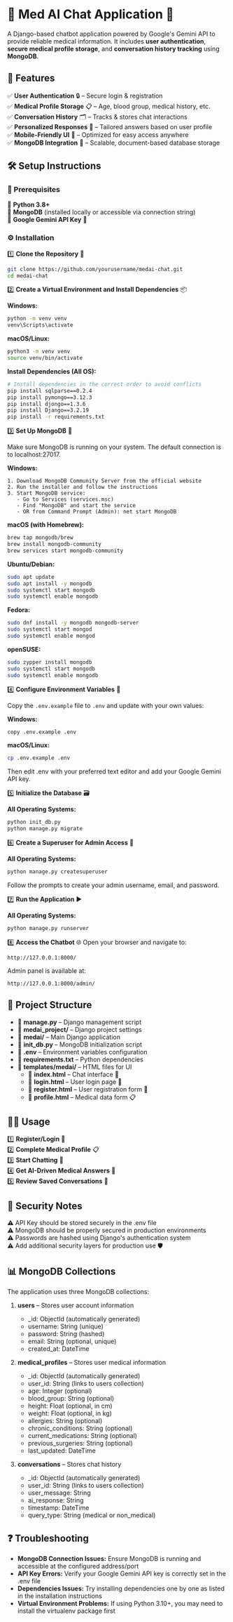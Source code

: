 # 🏥 Med AI Chat Application 💬

A Django-based chatbot application powered by Google's Gemini API to provide reliable medical information. It includes **user authentication**, **secure medical profile storage**, and **conversation history tracking** using **MongoDB**.

## 🚀 Features

✅ **User Authentication** 🔒 – Secure login & registration  
✅ **Medical Profile Storage** 📋 – Age, blood group, medical history, etc.  
✅ **Conversation History** 🗂️ – Tracks & stores chat interactions  
✅ **Personalized Responses** 🎯 – Tailored answers based on user profile  
✅ **Mobile-Friendly UI** 📱 – Optimized for easy access anywhere  
✅ **MongoDB Integration** 🍃 – Scalable, document-based database storage

## 🛠️ Setup Instructions

### 📝 Prerequisites

🔹 **Python 3.8+**  
🔹 **MongoDB** (installed locally or accessible via connection string)  
🔹 **Google Gemini API Key** 🔑  

### ⚙️ Installation

1️⃣ **Clone the Repository** 🔄  
   ```bash
   git clone https://github.com/yourusername/medai-chat.git
   cd medai-chat
   ```

2️⃣ **Create a Virtual Environment and Install Dependencies** 📦

   **Windows:**
   ```bash
   python -m venv venv
   venv\Scripts\activate
   ```

   **macOS/Linux:**
   ```bash
   python3 -m venv venv
   source venv/bin/activate
   ```
   
   **Install Dependencies (All OS):**
   ```bash
   # Install dependencies in the correct order to avoid conflicts
   pip install sqlparse==0.2.4
   pip install pymongo==3.12.3
   pip install djongo==1.3.6
   pip install Django==3.2.19
   pip install -r requirements.txt
   ```

3️⃣ **Set Up MongoDB** 🍃
   
   Make sure MongoDB is running on your system. The default connection is to localhost:27017.
   
   **Windows:**
   ```
   1. Download MongoDB Community Server from the official website
   2. Run the installer and follow the instructions
   3. Start MongoDB service:
      - Go to Services (services.msc)
      - Find "MongoDB" and start the service
      - OR from Command Prompt (Admin): net start MongoDB
   ```
   
   **macOS (with Homebrew):**
   ```bash
   brew tap mongodb/brew
   brew install mongodb-community
   brew services start mongodb-community
   ```
   
   **Ubuntu/Debian:**
   ```bash
   sudo apt update
   sudo apt install -y mongodb
   sudo systemctl start mongodb
   sudo systemctl enable mongodb
   ```

   **Fedora:**
   ```bash
   sudo dnf install -y mongodb mongodb-server
   sudo systemctl start mongod
   sudo systemctl enable mongod
   ```

   **openSUSE:**
   ```bash
   sudo zypper install mongodb
   sudo systemctl start mongodb
   sudo systemctl enable mongodb
   ```

4️⃣ **Configure Environment Variables** 🔐
   
   Copy the `.env.example` file to `.env` and update with your own values:
   
   **Windows:**
   ```bash
   copy .env.example .env
   ```
   
   **macOS/Linux:**
   ```bash
   cp .env.example .env
   ```
   
   Then edit .env with your preferred text editor and add your Google Gemini API key.

5️⃣ **Initialize the Database** 🗃️
   
   **All Operating Systems:**
   ```bash
   python init_db.py
   python manage.py migrate
   ```

6️⃣ **Create a Superuser for Admin Access** 👑
   
   **All Operating Systems:**
   ```bash
   python manage.py createsuperuser
   ```
   Follow the prompts to create your admin username, email, and password.

7️⃣ **Run the Application** ▶️
   
   **All Operating Systems:**
   ```bash
   python manage.py runserver
   ```

8️⃣ **Access the Chatbot** 🌐
   Open your browser and navigate to:
   ```
   http://127.0.0.1:8000/
   ```
   Admin panel is available at:
   ```
   http://127.0.0.1:8000/admin/
   ```

## 📁 Project Structure

- 📂 **manage.py** – Django management script
- 📂 **medai_project/** – Django project settings
- 📂 **medai/** – Main Django application
- 📂 **init_db.py** – MongoDB initialization script
- 📂 **.env** – Environment variables configuration
- 📂 **requirements.txt** – Python dependencies
- 📂 **templates/medai/** – HTML files for UI
  - 🔹 **index.html** – Chat interface 💬
  - 🔹 **login.html** – User login page 🔑
  - 🔹 **register.html** – User registration form 📝
  - 🔹 **profile.html** – Medical data form 📋

## 🏃‍♂️ Usage

1️⃣ **Register/Login** 🔑  
2️⃣ **Complete Medical Profile** 📋  
3️⃣ **Start Chatting** 💬  
4️⃣ **Get AI-Driven Medical Answers** 🤖  
5️⃣ **Review Saved Conversations** 📂  

## 🔐 Security Notes

⚠️ API Key should be stored securely in the .env file  
⚠️ MongoDB should be properly secured in production environments  
⚠️ Passwords are hashed using Django's authentication system  
⚠️ Add additional security layers for production use 🛡️

## 📊 MongoDB Collections

The application uses three MongoDB collections:

1. **users** – Stores user account information
   - _id: ObjectId (automatically generated)
   - username: String (unique)
   - password: String (hashed)
   - email: String (optional, unique)
   - created_at: DateTime

2. **medical_profiles** – Stores user medical information
   - _id: ObjectId (automatically generated)
   - user_id: String (links to users collection)
   - age: Integer (optional)
   - blood_group: String (optional)
   - height: Float (optional, in cm)
   - weight: Float (optional, in kg)
   - allergies: String (optional)
   - chronic_conditions: String (optional)
   - current_medications: String (optional)
   - previous_surgeries: String (optional)
   - last_updated: DateTime

3. **conversations** – Stores chat history
   - _id: ObjectId (automatically generated)
   - user_id: String (links to users collection)
   - user_message: String
   - ai_response: String
   - timestamp: DateTime
   - query_type: String (medical or non_medical)

## ❓ Troubleshooting

- **MongoDB Connection Issues:** Ensure MongoDB is running and accessible at the configured address/port
- **API Key Errors:** Verify your Google Gemini API key is correctly set in the .env file
- **Dependencies Issues:** Try installing dependencies one by one as listed in the installation instructions
- **Virtual Environment Problems:** If using Python 3.10+, you may need to install the virtualenv package first

